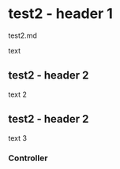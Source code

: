 # test2 - header 1

test2.md

text


## test2 - header 2

text 2

## test2 - header 2

text 3

### Controller

